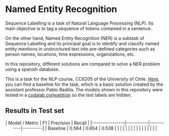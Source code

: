 # Named Entity Recognition


Sequence Labelling is a task of Natural Language Processing (NLP). Its main objective is to tag a sequence of tokens contained in a sentence.

On the other hand, Named Entity Recognition (NER) is a subtask of Sequence Labelling and its principal goal is to identify and classify named entity mentions in unstructured text into pre-defined categories such as person names, locations, time expressions, organizations, etc.

In this repository, different solutions are compared to solve a NER problem using a spanish database.

This is a task for the NLP course, CC6205 of the University of Chile. [Here](https://github.com/iazt/named-entity-recognition/blob/master/baseline.ipynb), you can find a baseline for the task, which is a basic solution created by the assistant professor Pablo Badilla. The models shown in this repository were tested in a [codalab competition](https://competitions.codalab.org/competitions/21613) so the test labels are hidden.



## Results in Test set
<center>
| Model / Metric | F1        | Precision | Recall   |
|----------------|-----------|-----------|----------|
|   Baseline     |   0.564   |   0.654   |  0.538   |
|                |           |           |          |
|                |           |           |          |
|                |           |           |          |
</center>
